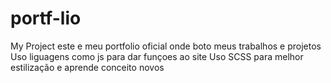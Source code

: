 # portf-lio
My Project
este e meu portfolio oficial onde boto meus trabalhos e projetos
Uso liguagens como js para dar funçoes ao site 
Uso SCSS para melhor estilização e aprende conceito novos
